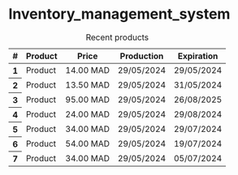 # Inventory_management_system

<table className="table caption-top bg-white mt-2">
        <caption className="text-white fs-4 text-center">Recent products</caption>
        <thead>
          <tr>
            <th scope="col">#</th>
            <th scope="col">Product</th>
            <th scope="col">Price</th>
            <th scope="col">Production</th>
            <th scope="col">Expiration</th>
          </tr>
        </thead>
        <tbody>
          <tr>
            <th scope="row">1</th>
            <td>Product</td>
            <td>14.00 MAD</td>
            <td>29/05/2024</td>
            <td>29/05/2024</td>
          </tr>
          <tr>
            <th scope="row">2</th>
            <td>Product</td>
            <td>13.50 MAD</td>
            <td>29/05/2024</td>
            <td>31/05/2024</td>
          </tr>
          <tr>
            <th scope="row">3</th>
            <td>Product</td>
            <td>95.00 MAD</td>
            <td>29/05/2024</td>
            <td>26/08/2025</td>
          </tr>
          <tr>
            <th scope="row">4</th>
            <td>Product</td>
            <td>24.00 MAD</td>
            <td>29/05/2024</td>
            <td>29/08/2024</td>
          </tr>
          <tr>
            <th scope="row">5</th>
            <td>Product</td>
            <td>34.00 MAD</td>
            <td>29/05/2024</td>
            <td>29/07/2024</td>
          </tr>
          <tr>
            <th scope="row">6</th>
            <td>Product</td>
            <td>54.00 MAD</td>
            <td>29/05/2024</td>
            <td>19/07/2024</td>
          </tr>
          <tr>
            <th scope="row">7</th>
            <td>Product</td>
            <td>34.00 MAD</td>
            <td>29/05/2024</td>
            <td>05/07/2024</td>
          </tr>
        </tbody>
      </table>